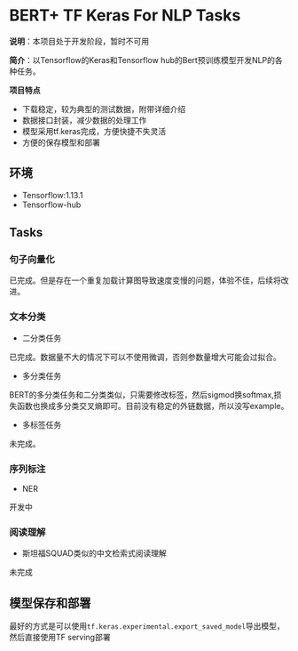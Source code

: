 # BERT+ TF Keras For NLP Tasks
**说明**：本项目处于开发阶段，暂时不可用

**简介**：以Tensorflow的Keras和Tensorflow hub的Bert预训练模型开发NLP的各种任务。

**项目特点**
- 下载稳定，较为典型的测试数据，附带详细介绍
- 数据接口封装，减少数据的处理工作
- 模型采用tf.keras完成，方便快捷不失灵活
- 方便的保存模型和部署

## 环境
- Tensorflow:1.13.1
- Tensorflow-hub

## Tasks
### 句子向量化
已完成。但是存在一个重复加载计算图导致速度变慢的问题，体验不佳，后续将改进。
### 文本分类
- 二分类任务

已完成。数据量不大的情况下可以不使用微调，否则参数量增大可能会过拟合。
- 多分类任务

BERT的多分类任务和二分类类似，只需要修改标签，然后sigmod换softmax,损失函数也换成多分类交叉熵即可。目前没有稳定的外链数据，所以没写example。
- 多标签任务

未完成。
### 序列标注
- NER

开发中
### 阅读理解
- 斯坦福SQUAD类似的中文检索式阅读理解

未完成
## 模型保存和部署
最好的方式是可以使用`tf.keras.experimental.export_saved_model`导出模型，然后直接使用TF serving部署

